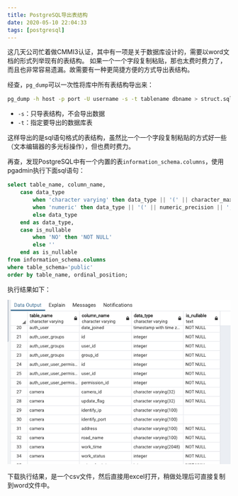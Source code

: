 ```yaml
---
title: PostgreSQL导出表结构
date: 2020-05-10 22:04:33
tags: [postgresql]
---
```


这几天公司忙着做CMMI3认证，其中有一项是关于数据库设计的，需要以word文档的形式列举现有的表结构。
如果一个一个字段复制粘贴，那也太费时费力了，而且也非常容易遗漏。故需要有一种更简捷方便的方式导出表结构。

经查，`pg_dump`可以一次性将库中所有表结构导出来：

```bash
pg_dump -h host -p port -U username -s -t tablename dbname > struct.sql
```

* `-s`：只导表结构，不会导出数据
* `-t`：指定要导出的数据库表

这样导出的是sql语句格式的表结构，虽然比一个一个字段复制粘贴的方式好一些（文本编辑器的多光标操作），但也费时费力。

再查，发现PostgreSQL中有一个内置的表`information_schema.columns`，使用pgadmin执行下面sql语句：

<!--more-->

```sql
select table_name, column_name,
    case data_type
        when 'character varying' then data_type || '(' || character_maximum_length || ')'
        when 'numeric' then data_type || '(' || numeric_precision || ',' || numeric_scale || ')'
        else data_type
    end as data_type,
    case is_nullable
        when 'NO' then 'NOT NULL'
        else ''
    end as is_nullable
from information_schema.columns
where table_schema='public'
order by table_name, ordinal_position;
```

执行结果如下：

![](/images/postgresql-export-table-structure.png)

下载执行结果，是一个csv文件，然后直接用excel打开，稍做处理后可直接复制到word文件中。

